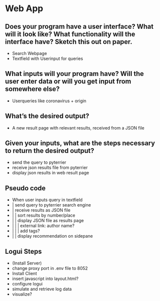 # Web App

## Does your program have a user interface? What will it look like? What functionality will the interface have? Sketch this out on paper.
- Search Webpage
- Textfield with Userinput for queries
## What inputs will your program have? Will the user enter data or will you get input from somewhere else?
- Userqueries like coronavirus + origin
## What’s the desired output?
- A new result page with relevant results, received from a JSON file
## Given your inputs, what are the steps necessary to return the desired output?
- send the query to pyterrier
- receive json results file from pyterrier
- display json results in web result page

## Pseudo code
- When user inputs query in textfield
- | send query to pyterrier search engine
- | receive results as JSON file
- | | sort results by number/place
- | | display JSON file as results page
- | | | external link: author name?
- | | | add tags?
- | | display recommendation on sidepane


## Logui Steps
- (Install Server)
- change proxy port in .env file to 8052
- Install Client
- insert javascript into layout.html?
- configure logui
- simulate and retrieve log data
- visualize?